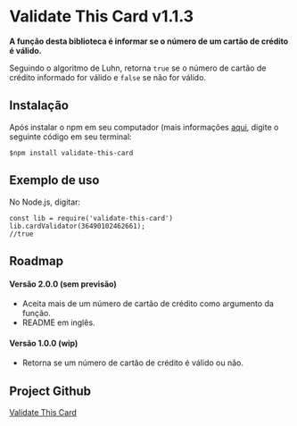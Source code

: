 # Validate This Card v1.1.3

**A função desta biblioteca é informar se o número de um cartão de crédito é válido.** 

Seguindo o algoritmo de Luhn, retorna `true` se o número de cartão de crédito informado for válido e `false` se não for válido.

## Instalação

Após instalar o npm em seu computador (mais informações [aqui](https://www.npmjs.com/get-npm), digite o seguinte código em seu terminal:

```
$npm install validate-this-card
```

## Exemplo de uso

No Node.js, digitar:

```
const lib = require('validate-this-card')
lib.cardValidator(36490102462661);
//true
```

## Roadmap

#### Versão 2.0.0 (sem previsão)
- Aceita mais de um número de cartão de crédito como argumento da função. 
- README em inglês.

#### Versão 1.0.0 (wip)

- Retorna se um número de cartão de crédito é válido ou não. 

## Project Github

[Validate This Card](https://github.com/marciapsilva/validate-this-card)